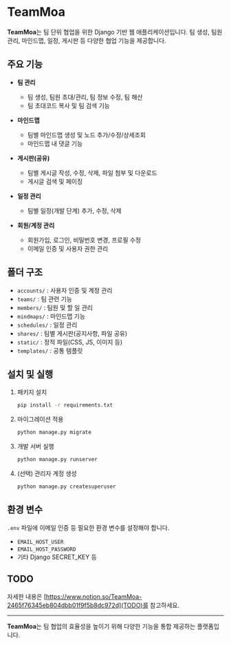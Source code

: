 # TeamMoa

**TeamMoa**는 팀 단위 협업을 위한 Django 기반 웹 애플리케이션입니다. 팀 생성, 팀원 관리, 마인드맵, 일정, 게시판 등 다양한 협업 기능을 제공합니다.

## 주요 기능

- **팀 관리**
  - 팀 생성, 팀원 초대/관리, 팀 정보 수정, 팀 해산
  - 팀 초대코드 복사 및 팀 검색 기능

- **마인드맵**
  - 팀별 마인드맵 생성 및 노드 추가/수정/상세조회
  - 마인드맵 내 댓글 기능

- **게시판(공유)**
  - 팀별 게시글 작성, 수정, 삭제, 파일 첨부 및 다운로드
  - 게시글 검색 및 페이징

- **일정 관리**
  - 팀별 일정(개발 단계) 추가, 수정, 삭제

- **회원/계정 관리**
  - 회원가입, 로그인, 비밀번호 변경, 프로필 수정
  - 이메일 인증 및 사용자 권한 관리

## 폴더 구조

- `accounts/` : 사용자 인증 및 계정 관리
- `teams/` : 팀 관련 기능
- `members/` : 팀원 및 할 일 관리
- `mindmaps/` : 마인드맵 기능
- `schedules/` : 일정 관리
- `shares/` : 팀별 게시판(공지사항, 파일 공유)
- `static/` : 정적 파일(CSS, JS, 이미지 등)
- `templates/` : 공통 템플릿

## 설치 및 실행

1. 패키지 설치
    ```sh
    pip install -r requirements.txt
    ```

2. 마이그레이션 적용
    ```sh
    python manage.py migrate
    ```

3. 개발 서버 실행
    ```sh
    python manage.py runserver
    ```

4. (선택) 관리자 계정 생성
    ```sh
    python manage.py createsuperuser
    ```

## 환경 변수

`.env` 파일에 이메일 인증 등 필요한 환경 변수를 설정해야 합니다.
- `EMAIL_HOST_USER`
- `EMAIL_HOST_PASSWORD`
- 기타 Django SECRET_KEY 등

## TODO

자세한 내용은 [https://www.notion.so/TeamMoa-2465f76345eb804dbb01f9f5b8dc972d](TODO)를 참고하세요.

---

**TeamMoa**는 팀 협업의 효율성을 높이기 위해 다양한 기능을 통합 제공하는 플랫폼입니다.